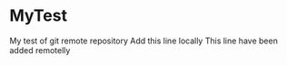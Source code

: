 # MyTest
My test of git remote repository
Add this line locally
This line have been added remotelly

